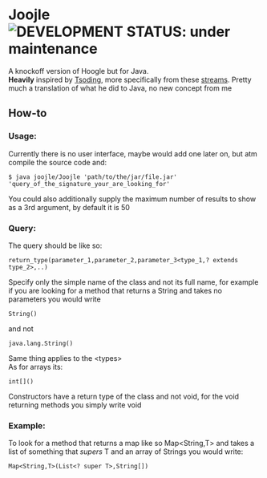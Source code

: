# Joojle &nbsp; ![DEVELOPMENT STATUS: under maintenance](https://badgen.net/badge/DEVELOPMENT%20STATUS/under%20maintenance/orange)

A knockoff version of Hoogle but for Java.
<br>
**Heavily** inspired by <a href="https://www.twitch.tv/tsoding">Tsoding</a>, more
specifically from these <a href="https://youtube.com/playlist?list=PLpM-Dvs8t0VYhYLxY-i7OcvBbDsG4izam&si=aBJkIpS3pjflStvS">streams</a>. Pretty much a translation
of what he did to Java, no new concept from me

## How-to
### Usage:
Currently there is no user interface, maybe would add one later on, but atm compile the source code and:
```console
$ java joojle/Joojle 'path/to/the/jar/file.jar' 'query_of_the_signature_your_are_looking_for'
```
You could also additionally supply the maximum number of results to show as a 3rd argument, by default it is 50
### Query:
The query should be like so:
```
return_type(parameter_1,parameter_2,parameter_3<type_1,? extends type_2>,..)
```
Specify only the simple name of the class and not its full name, for example if you are looking for a
method that returns a String and takes no parameters you would write
```
String()
```
and not
```
java.lang.String()
```
Same thing applies to the &lt;types&gt;
<br>
As for arrays its:
```
int[]()
```
Constructors have a return type of the class and not void, for the void returning methods you simply write void
### Example:
To look for a method that returns a map like so Map&lt;String,T&gt; and takes a list of something that *supers* T and an array of Strings you would write:
```
Map<String,T>(List<? super T>,String[])
```

